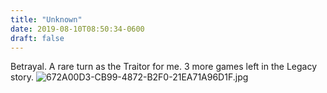 ```yaml
---
title: "Unknown"
date: 2019-08-10T08:50:34-0600
draft: false
---
```


Betrayal. A rare turn as the Traitor for me. 3 more games left in the Legacy story. ![672A00D3-CB99-4872-B2F0-21EA71A96D1F.jpg](http://ianwhitney.micro.blog/uploads/2019/1e00f2d3a2.jpg)
